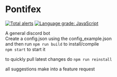 # Pontifex
[![Total alerts](https://img.shields.io/lgtm/alerts/g/wrac4242/discord_bot.svg?logo=lgtm&logoWidth=18)](https://lgtm.com/projects/g/wrac4242/discord_bot/alerts/) [![Language grade: JavaScript](https://img.shields.io/lgtm/grade/javascript/g/wrac4242/discord_bot.svg?logo=lgtm&logoWidth=18)](https://lgtm.com/projects/g/wrac4242/discord_bot/context:javascript)

A general discord bot  
Create a config.json using the config_example.json  
and then run `npm run build` to install/compile  
`npm start` to start it

to quickly pull latest changes do `npm run reinstall`


all suggestions make into a feature request  
